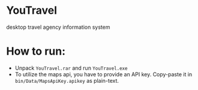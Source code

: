 # YouTravel
desktop travel agency information system

# How to run:

- Unpack `YouTravel.rar` and run `YouTravel.exe`
- To utilize the maps api, you have to provide an API key. Copy-paste it in `bin/Data/MapsApiKey.apikey` as plain-text.